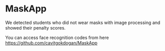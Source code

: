 # MaskApp
We detected students who did not wear masks with image processing and showed their penalty scores.<br/>

You can access face recognition codes from here <br/>
https://github.com/cavitgokdogan/MaskApp <br/>
